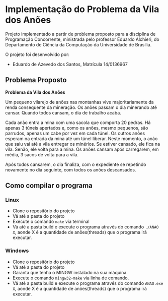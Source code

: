 # Implementação do Problema da Vila dos Anões
Projeto implementado a partir de problema proposto para a disciplina de Programação Concorrente, ministrada pelo professor Eduardo Alchieri,
do Departamento de Ciência da Computação da Universidade de Brasília.

O projeto foi desenvolvido por:
- Eduardo de Azevedo dos Santos, Matrícula 14/0136967

## Problema Proposto

**Problema da Vila dos Anões**

Um pequeno vilarejo de anões nas montanhas vive majoritariamente
da renda consequente da mineração. Os anões passam o dia minerando
até cansar. Quando todos cansam, o dia de trabalho acaba.

Cada anão entra a mina com uma sacola que comporta 20 pedras. Há
apenas 3 túneis apertados e, como os anões, mesmo pequenos, são
parrudos, apenas um cabe por vez em cada túnel. Os outros anões
esperam na entrada da mina até um túnel liberar. Neste momento,
o anão que saiu vai até a vila entregar os minérios. Se estiver
cansado, ele fica na vila. Senão, ele volta para a mina. Os anões
cansam após carregarem, em média, 3 sacos de volta para a vila.

Após todos cansarem, o dia finaliza, com o expediente se repetindo
novamente no dia seguinte, com todos os anões descansados.

## Como compilar o programa

### Linux

- Clone o repositório do projeto
- Vá até a pasta do projeto
- Execute o comando `make` via terminal
- Vá até a pasta build e execute o programa através do comando `./ANAO X`, aonde X é a quantidade de anões(threads) que o programa irá executar.

### Windows
- Clone o repositório do projeto
- Vá até a pasta do projeto
- Garanta que tenha o MINGW instalado na sua máquina.
- Execute o comando `mingw32-make` via linha de comando.
- Vá até a pasta build e execute o programa através do comando `ANAO.exe X`, aonde X é a quantidade de anões(threads) que o programa irá executar.
